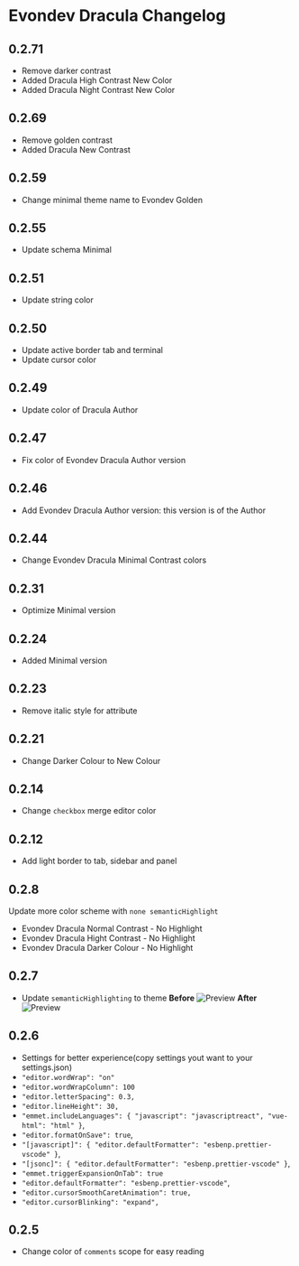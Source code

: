 # Evondev Dracula Changelog

## 0.2.71

- Remove darker contrast
- Added Dracula High Contrast New Color
- Added Dracula Night Contrast New Color

## 0.2.69

- Remove golden contrast
- Added Dracula New Contrast

## 0.2.59

- Change minimal theme name to Evondev Golden

## 0.2.55

- Update schema Minimal

## 0.2.51

- Update string color

## 0.2.50

- Update active border tab and terminal
- Update cursor color

## 0.2.49

- Update color of Dracula Author

## 0.2.47

- Fix color of Evondev Dracula Author version

## 0.2.46

- Add Evondev Dracula Author version: this version is of the Author

## 0.2.44

- Change Evondev Dracula Minimal Contrast colors

## 0.2.31

- Optimize Minimal version

## 0.2.24

- Added Minimal version

## 0.2.23

- Remove italic style for attribute

## 0.2.21

- Change Darker Colour to New Colour

## 0.2.14

- Change `checkbox` merge editor color

## 0.2.12

- Add light border to tab, sidebar and panel

## 0.2.8

Update more color scheme with `none semanticHighlight`

- Evondev Dracula Normal Contrast - No Highlight
- Evondev Dracula Hight Contrast - No Highlight
- Evondev Dracula Darker Colour - No Highlight

## 0.2.7

- Update `semanticHighlighting` to theme
  **Before**
  ![Preview](https://raw.githubusercontent.com/evondev/evondev-dracula/master/screenshots/none-semantic-highlight.png)
  **After**
  ![Preview](https://raw.githubusercontent.com/evondev/evondev-dracula/master/screenshots/semantic-highlight.png)

## 0.2.6

- Settings for better experience(copy settings yout want to your settings.json)
- `"editor.wordWrap": "on"`
- `"editor.wordWrapColumn": 100`
- `"editor.letterSpacing": 0.3,`
- `"editor.lineHeight": 30,`
- `"emmet.includeLanguages": { "javascript": "javascriptreact", "vue-html": "html" }`,
- `"editor.formatOnSave": true`,
- `"[javascript]": { "editor.defaultFormatter": "esbenp.prettier-vscode" }`,
- `"[jsonc]": { "editor.defaultFormatter": "esbenp.prettier-vscode" }`,
- `"emmet.triggerExpansionOnTab": true`
- `"editor.defaultFormatter": "esbenp.prettier-vscode"`,
- `"editor.cursorSmoothCaretAnimation": true,`
- `"editor.cursorBlinking": "expand",`

## 0.2.5

- Change color of `comments` scope for easy reading
